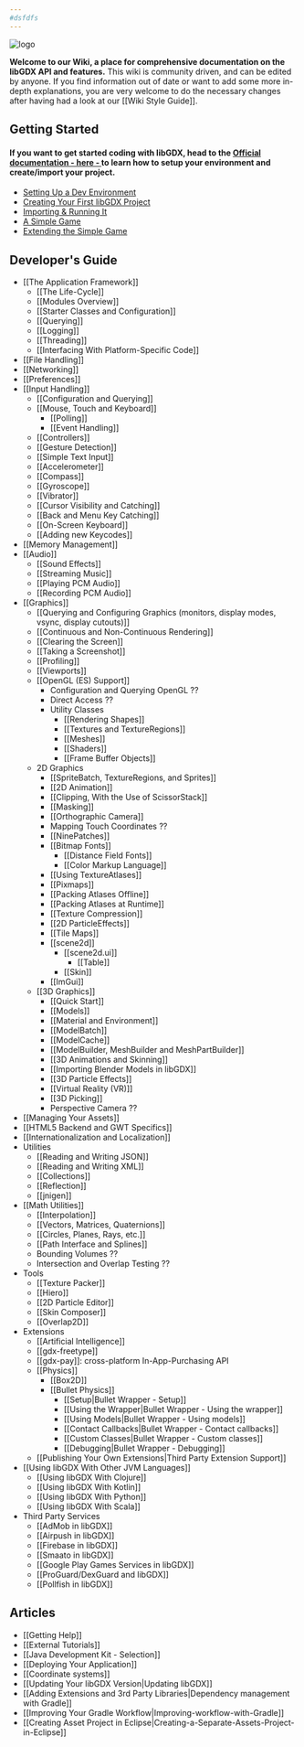 ```yaml
---
#dsfdfs
---
```



![logo](https://libgdx.com/assets/images/logo.png)

**Welcome to our Wiki, a place for comprehensive documentation on the libGDX API and features.** This wiki is community driven, and can be edited by anyone. If you find information out of date or want to add some more in-depth explanations, you are very welcome to do the necessary changes after having had a look at our [[Wiki Style Guide]].  

## Getting Started
#### If you want to get started coding with libGDX, head to the [Official documentation - here - ](https://libgdx.com/dev/setup/) to learn how to setup your environment and create/import your project.
* [Setting Up a Dev Environment](https://libgdx.com/dev/setup/)
* [Creating Your First libGDX Project](https://libgdx.com/dev/project_generation/)
* [Importing & Running It](https://libgdx.com/dev/import_and_running/)
* [A Simple Game](https://libgdx.com/dev/simple_game/)
* [Extending the Simple Game](https://libgdx.com/dev/simple_game_extended/)

## Developer's Guide
* [[The Application Framework]]
  * [[The Life-Cycle]]
  * [[Modules Overview]]
  * [[Starter Classes and Configuration]]
  * [[Querying]]
  * [[Logging]]
  * [[Threading]]
  * [[Interfacing With Platform-Specific Code]]
* [[File Handling]]
* [[Networking]]
* [[Preferences]]
* [[Input Handling]]
  * [[Configuration and Querying]]
  * [[Mouse, Touch and Keyboard]]
    * [[Polling]]
    * [[Event Handling]]
  * [[Controllers]]
  * [[Gesture Detection]]
  * [[Simple Text Input]]
  * [[Accelerometer]]
  * [[Compass]]
  * [[Gyroscope]]
  * [[Vibrator]]
  * [[Cursor Visibility and Catching]]
  * [[Back and Menu Key Catching]]
  * [[On-Screen Keyboard]]
  * [[Adding new Keycodes]]
* [[Memory Management]]
* [[Audio]]
  * [[Sound Effects]]
  * [[Streaming Music]]
  * [[Playing PCM Audio]]
  * [[Recording PCM Audio]]
* [[Graphics]]
  * [[Querying and Configuring Graphics (monitors, display modes, vsync, display cutouts)]]
  * [[Continuous and Non-Continuous Rendering]]
  * [[Clearing the Screen]]
  * [[Taking a Screenshot]]
  * [[Profiling]]
  * [[Viewports]]
  * [[OpenGL (ES) Support]]
    * Configuration and Querying OpenGL ??
    * Direct Access ??
    * Utility Classes
      * [[Rendering Shapes]]
      * [[Textures and TextureRegions]]
      * [[Meshes]]
      * [[Shaders]]
      * [[Frame Buffer Objects]]
  * 2D Graphics
    * [[SpriteBatch, TextureRegions, and Sprites]]
    * [[2D Animation]]
    * [[Clipping, With the Use of ScissorStack]]
    * [[Masking]]
    * [[Orthographic Camera]]
    * Mapping Touch Coordinates ??
    * [[NinePatches]]
    * [[Bitmap Fonts]]
      * [[Distance Field Fonts]]
      * [[Color Markup Language]]
    * [[Using TextureAtlases]]
    * [[Pixmaps]]
    * [[Packing Atlases Offline]]
    * [[Packing Atlases at Runtime]]
    * [[Texture Compression]]
    * [[2D ParticleEffects]]
    * [[Tile Maps]]
    * [[scene2d]]
      * [[scene2d.ui]]
        * [[Table]]
      * [[Skin]]
    * [[ImGui]]
  * [[3D Graphics]]
    * [[Quick Start]]
    * [[Models]]
    * [[Material and Environment]]
    * [[ModelBatch]]
    * [[ModelCache]]
    * [[ModelBuilder, MeshBuilder and MeshPartBuilder]]
    * [[3D Animations and Skinning]]
    * [[Importing Blender Models in libGDX]]
    * [[3D Particle Effects]]
    * [[Virtual Reality (VR)]]
    * [[3D Picking]]
    * Perspective Camera ??
* [[Managing Your Assets]]
* [[HTML5 Backend and GWT Specifics]]
* [[Internationalization and Localization]]
* Utilities
  * [[Reading and Writing JSON]]
  * [[Reading and Writing XML]]
  * [[Collections]]
  * [[Reflection]]
  * [[jnigen]]
* [[Math Utilities]]
  * [[Interpolation]]
  * [[Vectors, Matrices, Quaternions]]
  * [[Circles, Planes, Rays, etc.]]
  * [[Path Interface and Splines]]
  * Bounding Volumes ??
  * Intersection and Overlap Testing ??
* Tools
  * [[Texture Packer]]
  * [[Hiero]]
  * [[2D Particle Editor]]
  * [[Skin Composer]]
  * [[Overlap2D]]
* Extensions
  * [[Artificial Intelligence]]
  * [[gdx-freetype]]
  * [[gdx-pay]]: cross-platform In-App-Purchasing API
  * [[Physics]]
    * [[Box2D]]    
    * [[Bullet Physics]]
      * [[Setup|Bullet Wrapper - Setup]]
      * [[Using the Wrapper|Bullet Wrapper - Using the wrapper]]
      * [[Using Models|Bullet Wrapper - Using models]]
      * [[Contact Callbacks|Bullet Wrapper - Contact callbacks]]
      * [[Custom Classes|Bullet Wrapper - Custom classes]]
      * [[Debugging|Bullet Wrapper - Debugging]]
  * [[Publishing Your Own Extensions|Third Party Extension Support]]
* [[Using libGDX With Other JVM Languages]]
  * [[Using libGDX With Clojure]]
  * [[Using libGDX With Kotlin]]
  * [[Using libGDX With Python]]
  * [[Using libGDX With Scala]]
* Third Party Services
  * [[AdMob in libGDX]]
  * [[Airpush in libGDX]]
  * [[Firebase in libGDX]]
  * [[Smaato in libGDX]]
  * [[Google Play Games Services in libGDX]]
  * [[ProGuard/DexGuard and libGDX]]
  * [[Pollfish in libGDX]]

## Articles
* [[Getting Help]]
* [[External Tutorials]]
* [[Java Development Kit - Selection]]
* [[Deploying Your Application]]
* [[Coordinate systems]]
* [[Updating Your libGDX Version|Updating libGDX]]
* [[Adding Extensions and 3rd Party Libraries|Dependency management with Gradle]]
* [[Improving Your Gradle Workflow|Improving-workflow-with-Gradle]]
* [[Creating Asset Project in Eclipse|Creating-a-Separate-Assets-Project-in-Eclipse]]

